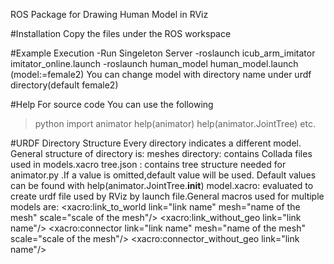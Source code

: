 ROS Package for Drawing Human Model in RViz 

#Installation
Copy the files under the ROS workspace

#Example Execution
-Run Singeleton Server
-roslaunch icub_arm_imitator imitator_online.launch
-roslaunch human_model human_model.launch (model:=female2)
You can change model with directory name under urdf directory(default female2)

#Help
For source code You can use the following
>python
>import animator
>help(animator) help(animator.JointTree) etc.

#URDF Directory Structure
Every directory indicates a different model. General structure of directory is:
meshes directory: contains Collada files used in models.xacro
tree.json : contains tree structure needed for animator.py .If a value is omitted,default
value will be used. Default values can be found with help(animator.JointTree.__init__)
model.xacro: evaluated to create urdf file used by RViz by launch file.General macros used for
multiple models are:
<xacro:link_to_world link="link name" mesh="name of the mesh" scale="scale of the mesh"/>
<xacro:link_without_geo link="link name"/>
<xacro:connector link="link name" mesh="name of the mesh" scale="scale of the mesh"/>
<xacro:connector_without_geo link="link name"/>
